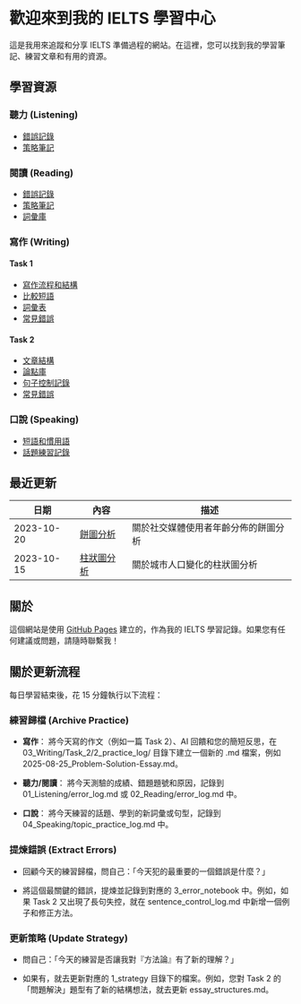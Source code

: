 # 歡迎來到我的 IELTS 學習中心

這是我用來追蹤和分享 IELTS 準備過程的網站。在這裡，您可以找到我的學習筆記、練習文章和有用的資源。

## 學習資源

### 聽力 (Listening)

- [錯誤記錄](01_Listening/error_log.html)
- [策略筆記](01_Listening/strategy_notes.html)

### 閱讀 (Reading)

- [錯誤記錄](02_Reading/error_log.html)
- [策略筆記](02_Reading/strategy_notes.html)
- [詞彙庫](02_Reading/vocabulary.html)

### 寫作 (Writing)

#### Task 1

- [寫作流程和結構](03_Writing/Task_1/1_strategy/structure_and_pipeline.html)
- [比較短語](03_Writing/Task_1/1_strategy/comparison_phrases.html)
- [詞彙表](03_Writing/Task_1/1_strategy/vocabulary_master_sheet.html)
- [常見錯誤](03_Writing/Task_1/3_error_notebook/common_errors.html)

#### Task 2

- [文章結構](03_Writing/Task_2/1_strategy/essay_structures.html)
- [論點庫](03_Writing/Task_2/1_strategy/argument_bank.html)
- [句子控制記錄](03_Writing/Task_2/3_error_notebook/sentence_control_log.html)
- [常見錯誤](03_Writing/Task_2/3_error_notebook/common_errors.html)

### 口說 (Speaking)

- [短語和慣用語](04_Speaking/phrases_and_idioms.html)
- [話題練習記錄](04_Speaking/topic_practice_log.html)

## 最近更新

| 日期       | 內容                                                                              | 描述                                 |
| ---------- | --------------------------------------------------------------------------------- | ------------------------------------ |
| 2023-10-20 | [餅圖分析](03_Writing/Task_1/2_practice_log/2023-10-20_Pie-Chart-Analysis.html)   | 關於社交媒體使用者年齡分佈的餅圖分析 |
| 2023-10-15 | [柱狀圖分析](03_Writing/Task_1/2_practice_log/2023-10-15_Bar-Chart-Analysis.html) | 關於城市人口變化的柱狀圖分析         |

## 關於

這個網站是使用 [GitHub Pages](https://pages.github.com/) 建立的，作為我的 IELTS 學習記錄。如果您有任何建議或問題，請隨時聯繫我！

## 關於更新流程

每日學習結束後，花 15 分鐘執行以下流程：

### 練習歸檔 (Archive Practice)

- **寫作**： 將今天寫的作文（例如一篇 Task 2）、AI 回饋和您的簡短反思，在 03_Writing/Task_2/2_practice_log/ 目錄下建立一個新的 .md 檔案，例如 2025-08-25_Problem-Solution-Essay.md。

- **聽力/閱讀**： 將今天測驗的成績、錯題題號和原因，記錄到 01_Listening/error_log.md 或 02_Reading/error_log.md 中。

- **口說**： 將今天練習的話題、學到的新詞彙或句型，記錄到 04_Speaking/topic_practice_log.md 中。

### 提煉錯誤 (Extract Errors)

- 回顧今天的練習歸檔，問自己：「今天犯的最重要的一個錯誤是什麼？」

- 將這個最關鍵的錯誤，提煉並記錄到對應的 3_error_notebook 中。例如，如果 Task 2 又出現了長句失控，就在 sentence_control_log.md 中新增一個例子和修正方法。

### 更新策略 (Update Strategy)

- 問自己：「今天的練習是否讓我對『方法論』有了新的理解？」

- 如果有，就去更新對應的 1_strategy 目錄下的檔案。例如，您對 Task 2 的「問題解決」題型有了新的結構想法，就去更新 essay_structures.md。
